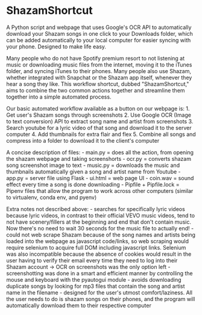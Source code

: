 # ShazamShortcut

A Python script and webpage that uses Google's OCR API to automatically download your Shazam songs in one click to your Downloads folder, which can be added automatically to your local computer for easier syncing with your phone. Designed to make life easy.

Many people who do not have Spotify premium resort to not listening at music or downloading music files from the internet, moving it to the iTunes folder, and syncing iTunes to their phones. Many people also use Shazam, whether integrated with Snapchat or the Shazam app itself, whenever they hear a song they like. This workflow shortcut, dubbed "ShazamShortcut," aims to combine the two common actions together and streamline them together into a simple automated process.

Our basic automated workflow available as a button on our webpage is: 1. Get user's Shazam songs through screenshots 2. Use Google OCR (Image to text conversion) API to extract song name and artist from screenshots 3. Search youtube for a lyric video of that song and download it to the server computer 4. Add thumbnails for extra flair and flex 5. Combine all songs and compress into a folder to download it to the client's computer

A concise description of files: - main.py = does all the action, from opening the shazam webpage and taking screenshorts - ocr.py = converts shazam song screenshot image to text - music.py = downloads the music and thumbnails automatically given a song and artist name from Youtube - app.py = server file using Flask - ui.html = web page UI - coin.wav = sound effect every time a song is done downloading - Pipfile + Pipfile.lock = Pipenv files that allow the program to work across other computers (similar to virtualenv, conda env, and pyenv)

Extra notes not described above: - searches for specifically lyric videos because lyric videos, in contrast to their official VEVO music videos, tend to not have scenery/fillers at the beginning and end that don't contain music. Now there's no need to wait 30 seconds for the music file to actually end! - could not web scrape Shazam because of the song names and artists being loaded into the webpage as javascript code/links, so web scraping would require selenium to acquire full DOM including javascript links. Selenium was also incompatible because the absence of cookies would result in the user having to verify their email every time they need to log into their Shazam account → OCR on screenshots was the only option left - screenshotting was done in a smart and efficient manner by controlling the mouse and keyboard with the pyautogui module - avoids downloading duplicate songs by looking for mp3 files that contain the song and artist name in the filename - designed for the user's utmost comfort/laziness. All the user needs to do is shazam songs on their phones, and the program will automatically download them to their respective computer
